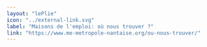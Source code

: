 ```yaml
---
layout: "lePlie"
icon: "../external-link.svg"
label: "Maisons de l'emploi: où nous trouver ?"
link: "https://www.me-metropole-nantaise.org/ou-nous-trouver/"
---
```


